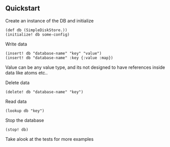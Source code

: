 ## Quickstart


Create an instance of the DB and initialize

    (def db (SimpleDiskStore.))
    (initialize! db some-config)
    
Write data

    (insert! db "database-name" "key" "value")
    (insert! db "database-name" :key {:value :map})
    
Value can be any value type, and its not designed to have references inside data like atoms etc.. 
    
Delete data

    (delete! db "database-name" "key")
    
Read data

    (lookup db "key")
    
    
Stop the database

    (stop! db)
    
    
Take alook at the tests for more examples